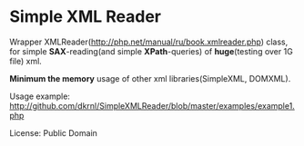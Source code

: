# Simple XML Reader 

Wrapper XMLReader(http://php.net/manual/ru/book.xmlreader.php) class, for simple **SAX**-reading(and simple **XPath**-queries) of **huge**(testing over 1G file) xml.

**Minimum the memory** usage of other xml libraries(SimpleXML, DOMXML).

Usage example: http://github.com/dkrnl/SimpleXMLReader/blob/master/examples/example1.php

License: Public Domain
